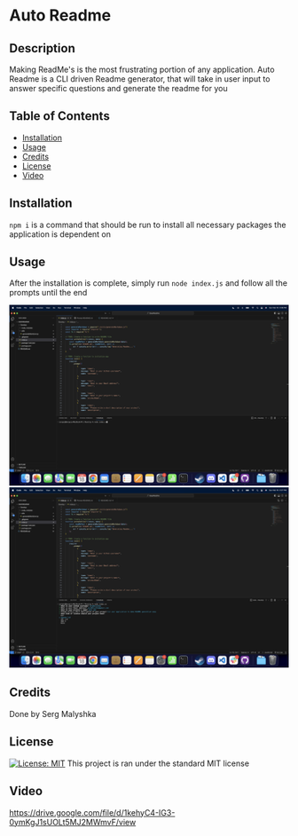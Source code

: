 # Auto Readme

## Description

Making ReadMe's is the most frustrating portion of any application. Auto Readme is a CLI driven Readme generator, that will take in user input to answer specific questions and generate the readme for you

## Table of Contents

- [Installation](#installation)
- [Usage](#usage)
- [Credits](#credits)
- [License](#license)
- [Video](#video)

## Installation

`npm i` is a command that should be run to install all necessary packages the application is dependent on

## Usage

After the installation is complete, simply run `node index.js` and follow all the prompts until the end

![starting the application](./assets/images/screenshot1.png)
![answering the questions](./assets/images/screenshot2.png)

## Credits

Done by Serg Malyshka

## License

[![License: MIT](https://img.shields.io/badge/License-MIT-yellow.svg)](https://opensource.org/licenses/MIT)
This project is ran under the standard MIT license

## Video
https://drive.google.com/file/d/1kehyC4-IG3-0ymKgJ1sUOLt5MJ2MWmvF/view
